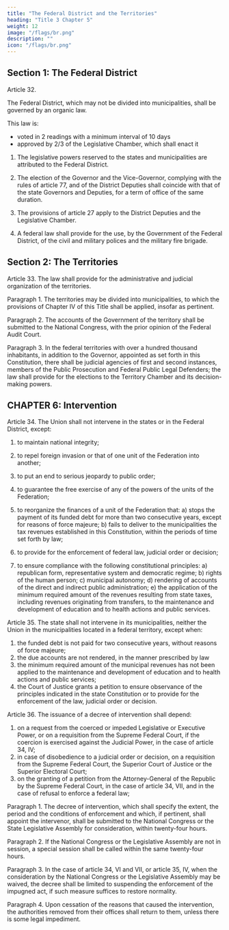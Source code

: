 ```yaml
---
title: "The Federal District and the Territories"
heading: "Title 3 Chapter 5"
weight: 12
image: "/flags/br.png"
description: ""
icon: "/flags/br.png"
---
```



## Section 1: The Federal District

Article 32. 

The Federal District, which may not be divided into municipalities, shall be governed by an organic law. 

This law is:
- voted in 2 readings with a minimum interval of 10 days
- approved by 2/3 of the Legislative Chamber, which shall enact it

1. The legislative powers reserved to the states and municipalities are attributed to the Federal District.

2. The election of the Governor and the Vice-Governor, complying with the rules of article 77, and of the District Deputies shall coincide with that of the state Governors and Deputies, for a term of office of the same duration.

3. The provisions of article 27 apply to the District Deputies and the Legislative Chamber.

4. A federal law shall provide for the use, by the Government of the Federal District, of the civil and military polices and the military fire brigade.


## Section 2: The Territories

Article 33. The law shall provide for the administrative and judicial organization of the territories.

Paragraph 1. The territories may be divided into municipalities, to which the provisions of Chapter IV of this Title shall be applied, insofar as pertinent.

Paragraph 2. The accounts of the Government of the territory shall be submitted to the National Congress, with the prior opinion of the Federal Audit Court.

Paragraph 3. In the federal territories with over a hundred thousand inhabitants, in addition to the Governor, appointed as set forth in this Constitution, there shall be judicial agencies of first and second instances, members of the Public Prosecution and Federal Public Legal Defenders; the law shall provide for the elections to the Territory Chamber and its decision-making powers.


## CHAPTER 6: Intervention

Article 34.  The Union shall not intervene in the states or in the Federal District, except:

1. to maintain national integrity;
2.  to repel foreign invasion or that of one unit of the Federation into another;
3.   to put an end to serious jeopardy to public order;
4. to guarantee the free exercise of any of the powers of the units of the Federation;
5. to reorganize the finances of a unit of the Federation that:
a) stops the payment of its funded debt for more than two consecutive years, except for reasons of force majeure;
b) fails to deliver to the municipalities the tax revenues established in this Constitution, within the periods of time set forth by law;

6.  to provide for the enforcement of federal law, judicial order or decision;
7.   to ensure compliance with the following constitutional principles:
a) republican form, representative system and democratic regime;
b) rights of the human person;
c) municipal autonomy;
d) rendering of accounts of the direct and indirect public administration;
e) the application of the minimum required amount of the revenues resulting from
state taxes, including revenues originating from transfers, to the maintenance
and development of education and to health actions and public services.


Article 35.  The state shall not intervene in its municipalities, neither the Union in the municipalities located in a federal territory, except when:
1. the funded debt is not paid for two consecutive years, without reasons of force majeure;
2.  the due accounts are not rendered, in the manner prescribed by law
3.   the minimum required amount of the municipal revenues has not been applied to the maintenance and development of education and to health actions and public services;
4. the Court of Justice grants a petition to ensure observance of the principles
indicated in the state Constitution or to provide for the enforcement of the law, judicial
order or decision.

Article 36. The issuance of a decree of intervention shall depend:

1. on a request from the coerced or impeded Legislative or Executive Power,
or on a requisition from the Supreme Federal Court, if the coercion is exercised against
the Judicial Power, in the case of article 34, IV;
2.  in case of disobedience to a judicial order or decision, on a requisition from
the Supreme Federal Court, the Superior Court of Justice or the Superior Electoral
Court;
3.   on the granting of a petition from the Attorney-General of the Republic by the Supreme Federal Court, in the case of article 34, VII, and in the case of refusal to enforce a federal law;

Paragraph 1. The decree of intervention, which shall specify the extent, the period and the conditions of enforcement and which, if pertinent, shall appoint the intervenor, shall be submitted to the National Congress or the State Legislative Assembly for consideration, within twenty-four hours.

Paragraph 2. If the National Congress or the Legislative Assembly are not in
session, a special session shall be called within the same twenty-four hours.

Paragraph 3. In the case of article 34, VI and VII, or article 35, IV, when the consideration by the National Congress or the Legislative Assembly may be waived, the decree shall be limited to suspending the enforcement of the impugned act, if such measure suffices to restore normality.

Paragraph 4. Upon cessation of the reasons that caused the intervention, the authorities removed from their offices shall return to them, unless there is some legal impediment.


